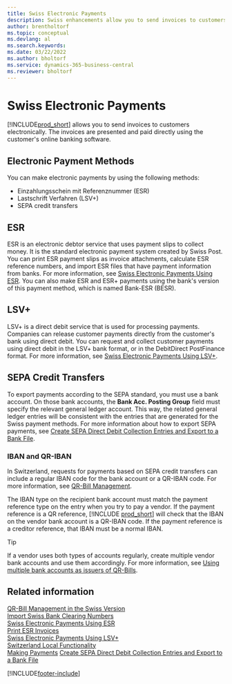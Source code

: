 ```yaml
---
title: Swiss Electronic Payments
description: Swiss enhancements allow you to send invoices to customers electronically. The invoices are presented and paid directly using the customer's online banking software.
author: brentholtorf
ms.topic: conceptual
ms.devlang: al
ms.search.keywords:
ms.date: 03/22/2022
ms.author: bholtorf
ms.service: dynamics-365-business-central
ms.reviewer: bholtorf
---
```

# Swiss Electronic Payments

[!INCLUDE[prod_short](../../includes/prod_short.md)] allows you to send invoices to customers electronically. The invoices are presented and paid directly using the customer's online banking software.  

## Electronic Payment Methods

You can make electronic payments by using the following methods:  

- Einzahlungsschein mit Referenznummer (ESR)  
- Lastschrift Verfahren (LSV+)  
- SEPA credit transfers  

## ESR

ESR is an electronic debtor service that uses payment slips to collect money. It is the standard electronic payment system created by Swiss Post. You can print ESR payment slips as invoice attachments, calculate ESR reference numbers, and import ESR files that have payment information from banks. For more information, see [Swiss Electronic Payments Using ESR](how-to-print-esr-invoices.md). You can also make ESR and ESR+ payments using the bank's version of this payment method, which is named Bank-ESR (BESR).  

## LSV+

LSV+ is a direct debit service that is used for processing payments. Companies can release customer payments directly from the customer's bank using direct debit. You can request and collect customer payments using direct debit in the LSV+ bank format, or in the DebitDirect PostFinance format. For more information, see [Swiss Electronic Payments Using LSV+](swiss-electronic-payments-using-lsv-.md).  

## SEPA Credit Transfers

To export payments according to the SEPA standard, you must use a bank account. On those bank accounts, the **Bank Acc. Posting Group** field must specify the relevant general ledger account. This way, the related general ledger entries will be consistent with the entries that are generated for the Swiss payment methods. For more information about how to export SEPA payments, see [Create SEPA Direct Debit Collection Entries and Export to a Bank File](../../finance-collect-payments-with-sepa-direct-debit.md#creating-sepa-direct-debit-collection-entries-and-export-to-a-bank-file).  

### <a name="iban-qr"></a>IBAN and QR-IBAN

In Switzerland, requests for payments based on SEPA credit transfers can include a regular IBAN code for the bank account or a QR-IBAN code. For more information, see [QR-Bill Management](ui-extensions-qr-bill-management.md).  

The IBAN type on the recipient bank account must match the payment reference type on the entry when you try to pay a vendor. If the payment reference is a QR reference, [!INCLUDE [prod_short](../../includes/prod_short.md)] will check that the IBAN on the vendor bank account is a QR-IBAN code. If the payment reference is a creditor reference, that IBAN must be a normal IBAN.  

> [!TIP]
> If a vendor uses both types of accounts regularly, create multiple vendor bank accounts and use them accordingly. For more information, see [Using multiple bank accounts as issuers of QR-Bills](ui-extensions-qr-bill-management.md#multiplebankaccounts).

## Related information

[QR-Bill Management in the Swiss Version](ui-extensions-qr-bill-management.md)  
[Import Swiss Bank Clearing Numbers](how-to-import-swiss-bank-clearing-numbers.md)  
[Swiss Electronic Payments Using ESR](swiss-electronic-payments-using-esr.md)  
[Print ESR Invoices](how-to-print-esr-invoices.md)  
[Swiss Electronic Payments Using LSV+](swiss-electronic-payments-using-lsv-.md)  
[Switzerland Local Functionality](switzerland-local-functionality.md)  
[Making Payments](../../payables-make-payments.md)
[Create SEPA Direct Debit Collection Entries and Export to a Bank File](../../finance-collect-payments-with-sepa-direct-debit.md#creating-sepa-direct-debit-collection-entries-and-export-to-a-bank-file)  

[!INCLUDE[footer-include](../../includes/footer-banner.md)]